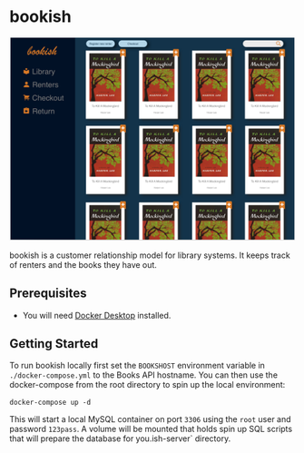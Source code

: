# bookish

![bookish Library](https://github.com/davidlick/bookish/blob/master/bookish-library.png?raw=true)

bookish is a customer relationship model for library systems. It keeps track of renters and the books they have out.

## Prerequisites

- You will need [Docker Desktop](https://docs.docker.com/desktop/) installed.

## Getting Started

To run bookish locally first set the `BOOKSHOST` environment variable in `./docker-compose.yml` to the Books API hostname. You can then use the docker-compose from the root directory to spin up the local environment:

```
docker-compose up -d
```

This will start a local MySQL container on port `3306` using the `root` user and password `123pass`. A volume will be mounted that holds spin up SQL scripts that will prepare the database for you.ish-server` directory.